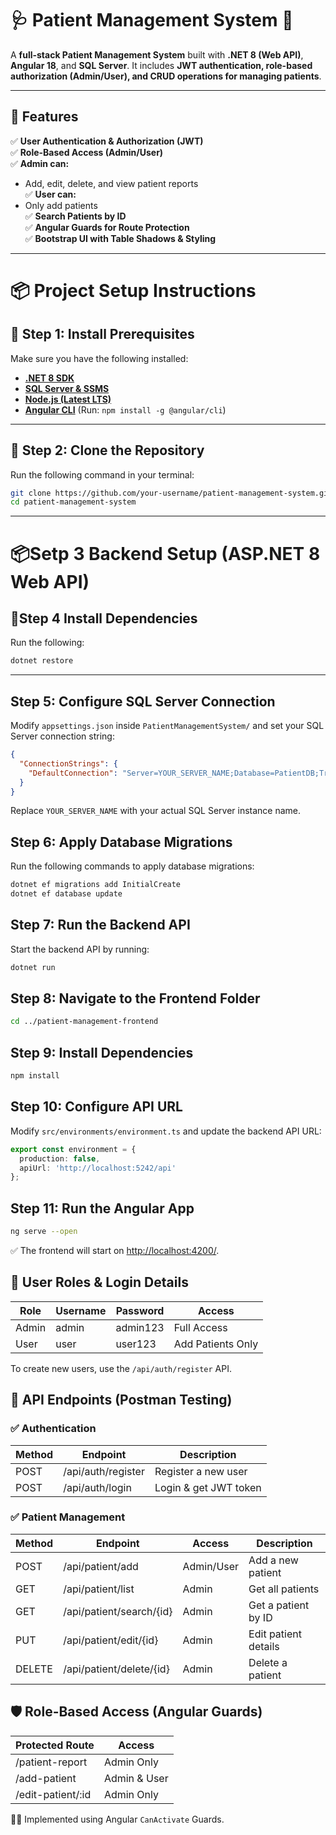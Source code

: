 # **🩺 Patient Management System** 🚀

A **full-stack Patient Management System** built with **.NET 8 (Web API)**, **Angular 18**, and **SQL Server**. It includes **JWT authentication, role-based authorization (Admin/User), and CRUD operations for managing patients**.

---

## **📌 Features**
✅ **User Authentication & Authorization (JWT)**  
✅ **Role-Based Access (Admin/User)**  
✅ **Admin can:**
   - Add, edit, delete, and view patient reports  
✅ **User can:**
   - Only add patients  
✅ **Search Patients by ID**  
✅ **Angular Guards for Route Protection**  
✅ **Bootstrap UI with Table Shadows & Styling**  

---

# **📦 Project Setup Instructions**

## **🔹 Step 1: Install Prerequisites**
Make sure you have the following installed:  
- **[.NET 8 SDK](https://dotnet.microsoft.com/en-us/download)**  
- **[SQL Server & SSMS](https://www.microsoft.com/en-us/sql-server/sql-server-downloads)**  
- **[Node.js (Latest LTS)](https://nodejs.org/)**  
- **[Angular CLI](https://angular.io/cli)** (Run: `npm install -g @angular/cli`)  

---

## **🔹 Step 2: Clone the Repository**
Run the following command in your terminal:
```bash
git clone https://github.com/your-username/patient-management-system.git
cd patient-management-system
```
---
# **📦Setp 3 Backend Setup (ASP.NET 8 Web API)**

## **🔹Step 4 Install Dependencies**
Run the following:

```bash
dotnet restore
```

---

## **Step 5: Configure SQL Server Connection**
Modify `appsettings.json` inside `PatientManagementSystem/` and set your SQL Server connection string:

```json
{
  "ConnectionStrings": {
    "DefaultConnection": "Server=YOUR_SERVER_NAME;Database=PatientDB;Trusted_Connection=True;TrustServerCertificate=True;"
  }
}
```

Replace `YOUR_SERVER_NAME` with your actual SQL Server instance name.

## Step 6: Apply Database Migrations

Run the following commands to apply database migrations:

```bash
dotnet ef migrations add InitialCreate
dotnet ef database update
```
## Step 7: Run the Backend API

Start the backend API by running:

```bash
dotnet run
```

## Step 8: Navigate to the Frontend Folder

```bash
cd ../patient-management-frontend
```

## Step 9: Install Dependencies

```bash
npm install
```

## Step 10: Configure API URL

Modify `src/environments/environment.ts` and update the backend API URL:

```typescript
export const environment = {
  production: false,
  apiUrl: 'http://localhost:5242/api'
};
```

## Step 11: Run the Angular App

```bash
ng serve --open
```

✅ The frontend will start on [http://localhost:4200/](http://localhost:4200/).

## 🔐 User Roles & Login Details

| Role  | Username | Password  | Access         |
|-------|---------|----------|---------------|
| Admin | admin   | admin123 | Full Access   |
| User  | user    | user123  | Add Patients Only |

To create new users, use the `/api/auth/register` API.

## 📌 API Endpoints (Postman Testing)

### ✅ Authentication

| Method | Endpoint           | Description            |
|--------|-------------------|------------------------|
| POST   | /api/auth/register | Register a new user    |
| POST   | /api/auth/login    | Login & get JWT token  |

### ✅ Patient Management

| Method | Endpoint                | Access      | Description           |
|--------|-------------------------|------------|-----------------------|
| POST   | /api/patient/add         | Admin/User | Add a new patient     |
| GET    | /api/patient/list        | Admin      | Get all patients      |
| GET    | /api/patient/search/{id} | Admin      | Get a patient by ID   |
| PUT    | /api/patient/edit/{id}   | Admin      | Edit patient details  |
| DELETE | /api/patient/delete/{id} | Admin      | Delete a patient      |

## 🛡️ Role-Based Access (Angular Guards)

| Protected Route    | Access      |
|--------------------|------------|
| /patient-report   | Admin Only |
| /add-patient      | Admin & User |
| /edit-patient/:id | Admin Only |

👨‍💻 Implemented using Angular `CanActivate` Guards.